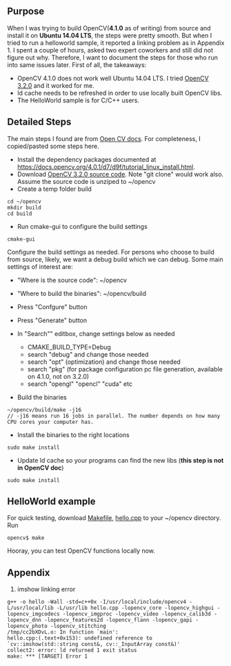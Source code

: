 ## Purpose
When I was trying to build OpenCV(**4.1.0** as of writing) from source and install it on **Ubuntu 14.04 LTS**, the steps were pretty smooth. But when I tried to run a helloworld sample, it reported a linking problem as in Appendix 1. I spent a couple of hours, asked two expert coworkers and still did not figure out why. Therefore, I want to document the steps for those who run into same issues later. First of all, the takeaways:

* OpenCV 4.1.0 does not work well Ubuntu 14.04 LTS. I tried [OpenCV 3.2.0](https://github.com/opencv/opencv/releases/tag/3.2.0) and it worked for me.
* ld cache needs to be refreshed in order to use locally built OpenCV libs.
* The HelloWorld sample is for C/C++ users.

## Detailed Steps
The main steps I found are from [Open CV docs](https://docs.opencv.org/4.0.1/d7/d9f/tutorial_linux_install.html). For completeness, I copied/pasted some steps here.
* Install the dependency packages documented at https://docs.opencv.org/4.0.1/d7/d9f/tutorial_linux_install.html.
* Download [OpenCV 3.2.0 source code](https://github.com/opencv/opencv/archive/3.2.0.zip). Note "git clone" would work also. Assume the source code is unziped to ~/opencv
* Create a temp folder build
```
cd ~/opencv
mkdir build
cd build
```
* Run cmake-gui to configure the build settings
```
cmake-gui
```
Configure the build settings as needed. For persons who choose to build from source, likely, we want a debug build which we can debug. Some main settings of interest are:
* "Where is the source code": ~/opencv
* "Where to build the binaries": ~/opencv/build
* Press "Confgure" button
* Press "Generate" button
* In "Search"" editbox, change settings below as needed
  * CMAKE_BUILD_TYPE=Debug
  * search "debug" and change those needed
  * search "opt" (optimization) and change those needed
  * search "pkg" (for package configuration pc file generation, available on 4.1.0, not on 3.2.0)
  * search "opengl" "opencl" "cuda" etc

* Build the binaries
```
~/opencv/build/make -j16
// -j16 means run 16 jobs in parallel. The number depends on how many CPU cores your computer has.
```

* Install the binaries to the right locations
```
sudo make install
```

* Update ld cache so your programs can find the new libs (**this step is not in OpenCV doc**)
```
sudo make install
```

## HelloWorld example
For quick testing, download [Makefile](https://github.com/ShaobinTao/ShaobinTao.github.io/blob/master/OpenCV/Makefile), [hello.cpp](https://github.com/ShaobinTao/ShaobinTao.github.io/blob/master/OpenCV/hello.cpp) to your ~/opencv directory. Run
```
opencv$ make
```
Hooray, you can test OpenCV functions locally now.


## Appendix
1. imshow linking error 
```
g++ -o hello -Wall -std=c++0x -I/usr/local/include/opencv4 -L/usr/local/lib -L/usr/lib hello.cpp -lopencv_core -lopencv_highgui -lopencv_imgcodecs -lopencv_imgproc -lopencv_video -lopencv_calib3d -lopencv_dnn -lopencv_features2d -lopencv_flann -lopencv_gapi -lopencv_photo -lopencv_stitching
/tmp/cc2bXDvL.o: In function `main':
hello.cpp:(.text+0x153): undefined reference to `cv::imshow(std::string const&, cv::_InputArray const&)'
collect2: error: ld returned 1 exit status
make: *** [TARGET] Error 1
```


